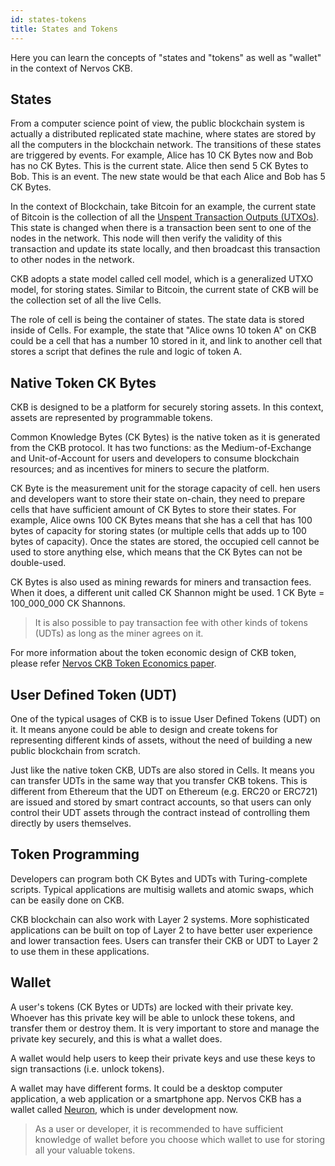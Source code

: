 ```yaml
---
id: states-tokens
title: States and Tokens
---
```


Here you can learn the concepts of "states and "tokens" as well as "wallet" in the context of Nervos CKB.

## States
From a computer science point of view, the public blockchain system is actually a distributed replicated state machine, where states are stored by all the computers in the blockchain network. The transitions of these states are triggered by events. For example, Alice has 10 CK Bytes now and Bob has no CK Bytes. This is the current state. Alice then send 5 CK Bytes to Bob. This is an event. The new state would be that each Alice and Bob has 5 CK Bytes.

In the context of Blockchain, take Bitcoin for an example, the current state of Bitcoin is the collection of all the [Unspent Transaction Outputs (UTXOs)](blockchain#utxo-model). This state is changed when there is a transaction been sent to one of the nodes in the network. This node will then verify the validity of this transaction and update its state locally, and then broadcast this transaction to other nodes in the network.

CKB adopts a state model called cell model, which is a generalized UTXO model, for storing states. Similar to Bitcoin, the current state of CKB will be the collection set of all the live Cells.

The role of cell is being the container of states. The state data is stored inside of Cells. For example, the state that "Alice owns 10 token A" on CKB could be a cell that has a number 10 stored in it, and link to another cell that stores a script that defines the rule and logic of token A.

## Native Token CK Bytes
CKB is designed to be a platform for securely storing assets. In this context, assets are represented by programmable tokens.

Common Knowledge Bytes (CK Bytes) is the native token as it is generated from the CKB protocol. It has two functions: as the Medium-of-Exchange and Unit-of-Account for users and developers to consume blockchain resources; and as incentives for miners to secure the platform.

CK Byte is the measurement unit for the storage capacity of cell. hen users and developers want to store their state on-chain, they need to prepare cells that have sufficient amount of CK Bytes to store their states. For example, Alice owns 100 CK Bytes means that she has a cell that has 100 bytes of capacity for storing states (or multiple cells that adds up to 100 bytes of capacity). Once the states are stored, the occupied cell cannot be used to store anything else, which means that the CK Bytes can not be double-used.

CK Bytes is also used as mining rewards for miners and transaction fees. When it does, a different unit called CK Shannon might be used. 1 CK Byte = 100_000_000 CK Shannons.

> It is also possible to pay transaction fee with other kinds of tokens (UDTs) as long as the miner agrees on it.

For more information about the token economic design of CKB token, please refer [Nervos CKB Token Economics paper](https://github.com/nervosnetwork/rfcs/blob/master/rfcs/0015-ckb-cryptoeconomics/0015-ckb-cryptoeconomics.md).

## User Defined Token (UDT)
One of the typical usages of CKB is to issue User Defined Tokens (UDT) on it. It means anyone could be able to design and create tokens for representing different kinds of assets, without the need of building a new public blockchain from scratch.

Just like the native token CKB, UDTs are also stored in Cells. It means you can transfer UDTs in the same way that you transfer CKB tokens. This is different from Ethereum that the UDT on Ethereum (e.g. ERC20 or ERC721) are issued and stored by smart contract accounts, so that users can only control their UDT assets through the contract instead of controlling them directly by users themselves.

## Token Programming

Developers can program both CK Bytes and UDTs with Turing-complete scripts. Typical applications are multisig wallets and atomic swaps, which can be easily done on CKB.

CKB blockchain can also work with Layer 2 systems. More sophisticated applications can be built on top of Layer 2 to have better user experience and lower transaction fees. Users can transfer their CKB or UDT to Layer 2 to use them in these applications.

## Wallet
A user's tokens (CK Bytes or UDTs) are locked with their private key. Whoever has this private key will be able to unlock these tokens, and transfer them or destroy them. It is very important to store and manage the private key securely, and this is what a wallet does.

A wallet would help users to keep their private keys and use these keys to sign transactions (i.e. unlock tokens).

A wallet may have different forms. It could be a desktop computer application, a web application or a smartphone app. Nervos CKB has a wallet called [Neuron](https://github.com/nervosnetwork/neuron), which is under development now.

> As a user or developer, it is recommended to have sufficient knowledge of wallet before you choose which wallet to use for storing all your valuable tokens.